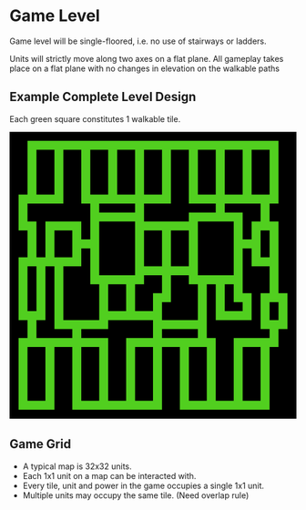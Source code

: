 # Game Level

Game level will be single-floored, i.e. no use of stairways or ladders.

Units will strictly move along two axes on a flat plane. All gameplay takes place on a flat plane with no changes in elevation on the walkable paths

## Example Complete Level Design

Each green square constitutes 1 walkable tile.

![](FlugsMap.png)

## Game Grid
- A typical map is 32x32 units.
- Each 1x1 unit on a map can be interacted with.
- Every tile, unit and power in the game occupies a single 1x1 unit.
- Multiple units may occupy the same tile. (Need overlap rule)